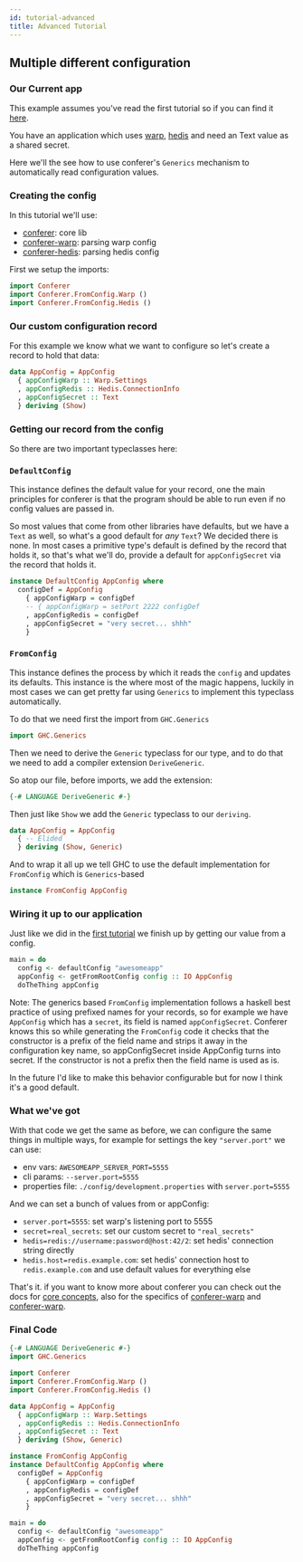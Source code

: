 ```yaml
---
id: tutorial-advanced
title: Advanced Tutorial
---
```


## Multiple different configuration

### Our Current app

This example assumes you've read the first tutorial so if you can find it [here](/docs/tutorial).

You have an application which uses [warp](https://hackage.haskell.org/package/warp), 
[hedis](https://hackage.haskell.org/package/hedis) and need an Text value as a shared secret.

Here we'll the see how to use conferer's `Generics` mechanism to automatically read configuration 
values.

### Creating the config

In this tutorial we'll use:

* [conferer](https://hackage.haskell.org/package/conferer): core lib
* [conferer-warp](https://hackage.haskell.org/package/conferer-warp): parsing warp config
* [conferer-hedis](https://hackage.haskell.org/package/conferer-hedis): parsing hedis config

First we setup the imports:

```haskell
import Conferer
import Conferer.FromConfig.Warp ()
import Conferer.FromConfig.Hedis ()
```

### Our custom configuration record

For this example we know what we want to configure so let's create a record to hold that data:

```haskell
data AppConfig = AppConfig
  { appConfigWarp :: Warp.Settings
  , appConfigRedis :: Hedis.ConnectionInfo
  , appConfigSecret :: Text
  } deriving (Show)
```

### Getting our record from the config

So there are two important typeclasses here:


### `DefaultConfig`

This instance defines the default value for your record, one the main principles for conferer is 
that the program should be able to run even if no config values are passed in.

So most values that come from other libraries have defaults, but we have a `Text` as well, so what's 
a good default for _any_ `Text`? We decided there is none. In most cases a primitive type's default 
is defined by the record that holds it, so that's what we'll do, provide a default for 
`appConfigSecret` via the record that holds it.

```haskell
instance DefaultConfig AppConfig where
  configDef = AppConfig
    { appConfigWarp = configDef
    -- { appConfigWarp = setPort 2222 configDef
    , appConfigRedis = configDef 
    , appConfigSecret = "very secret... shhh"
    }
```


### `FromConfig`

This instance defines the process by which it reads the `config` and updates its defaults. This
instance is the where most of the magic happens, luckily in most cases we can get pretty far using
`Generics` to implement this typeclass automatically.

To do that we need first the import from `GHC.Generics`

```haskell
import GHC.Generics
```

Then we need to derive the `Generic` typeclass for our type, and to do that we need to add a compiler
extension `DeriveGeneric`.

So atop our file, before imports, we add the extension:

```haskell
{-# LANGUAGE DeriveGeneric #-}
```

Then just like `Show` we add the `Generic` typeclass to our `deriving`.

```haskell
data AppConfig = AppConfig
  { -- Elided 
  } deriving (Show, Generic)
```

And to wrap it all up we tell GHC to use the default implementation for `FromConfig` which is `Generics`-based

```haskell
instance FromConfig AppConfig
```

### Wiring it up to our application

Just like we did in the [first tutorial](/docs/tutorial) we finish up by getting our value from a config.

```haskell
main = do
  config <- defaultConfig "awesomeapp"
  appConfig <- getFromRootConfig config :: IO AppConfig 
  doTheThing appConfig
```

Note: The generics based `FromConfig` implementation follows a haskell best practice of using prefixed names
for your records, so for example we have `AppConfig` which has a `secret`, its field is named `appConfigSecret`.
Conferer knows this so while generating the `FromConfig` code it checks that the constructor is a prefix of the
field name and strips it away in the configuration key name, so appConfigSecret inside AppConfig turns into secret.
If the constructor is not a prefix then the field name is used as is.

In the future I'd like to make this behavior configurable but for now I think it's a good default.

### What we've got

With that code we get the same as before, we can configure the same things in multiple ways, for
example for settings the key `"server.port"` we can use:

* env vars: `AWESOMEAPP_SERVER_PORT=5555`
* cli params: `--server.port=5555`
* properties file: `./config/development.properties` with `server.port=5555`

And we can set a bunch of values from or appConfig:

* `server.port=5555`: set warp's listening port to 5555
* `secret=real_secrets`: set our custom secret to `"real_secrets"`
* `hedis=redis://username:password@host:42/2`: set hedis' connection string directly
* `hedis.host=redis.example.com`: set hedis' connection host to `redis.example.com` and use default 
values for everything else

That's it. if you want to know more about conferer you can check out the docs for [core concepts](/docs/core-concepts),
also for the specifics of [conferer-warp](/docs/fromConfig/warp) and [conferer-warp](/docs/fromConfig/hedis).

### Final Code

```haskell
{-# LANGUAGE DeriveGeneric #-}
import GHC.Generics

import Conferer
import Conferer.FromConfig.Warp ()
import Conferer.FromConfig.Hedis ()

data AppConfig = AppConfig
  { appConfigWarp :: Warp.Settings
  , appConfigRedis :: Hedis.ConnectionInfo
  , appConfigSecret :: Text
  } deriving (Show, Generic)

instance FromConfig AppConfig
instance DefaultConfig AppConfig where
  configDef = AppConfig
    { appConfigWarp = configDef
    , appConfigRedis = configDef 
    , appConfigSecret = "very secret... shhh"
    }

main = do
  config <- defaultConfig "awesomeapp"
  appConfig <- getFromRootConfig config :: IO AppConfig 
  doTheThing appConfig
```
